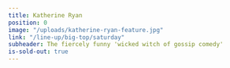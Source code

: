 ```yaml
---
title: Katherine Ryan
position: 0
image: "/uploads/katherine-ryan-feature.jpg"
link: "/line-up/big-top/saturday"
subheader: The fiercely funny 'wicked witch of gossip comedy'
is-sold-out: true
---
```


